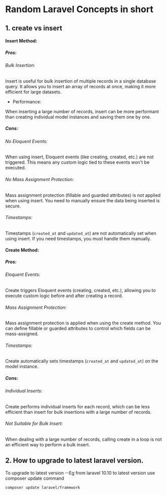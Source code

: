 # Random Laravel Concepts in short

## 1. create vs insert

#### Insert Method: 

##### Pros:

###### Bulk Insertion:

Insert is useful for bulk insertion of multiple records in a single database query.
It allows you to insert an array of records at once, making it more efficient for large datasets.

- Performance:

When inserting a large number of records, insert can be more performant than creating individual model instances and saving them one by one.


##### Cons:

###### No Eloquent Events:

When using insert, Eloquent events (like creating, created, etc.) are not triggered. This means any custom logic tied to these events won't be executed.

###### No Mass Assignment Protection:

Mass assignment protection (fillable and guarded attributes) is not applied when using insert. You need to manually ensure the data being inserted is secure.

###### Timestamps:

Timestamps (```created_at``` and ```updated_at```) are not automatically set when using insert. If you need timestamps, you must handle them manually.

#### Create Method: 

##### Pros:

###### Eloquent Events:

Create triggers Eloquent events (creating, created, etc.), allowing you to execute custom logic before and after creating a record.

###### Mass Assignment Protection:

Mass assignment protection is applied when using the create method. You can define fillable or guarded attributes to control which fields can be mass-assigned.

###### Timestamps:

Create automatically sets timestamps (```created_at``` and ```updated_at```) on the model instance.



##### Cons:

###### Individual Inserts:

Create performs individual inserts for each record, which can be less efficient than insert for bulk insertions with a large number of records.


###### Not Suitable for Bulk Insert:

When dealing with a large number of records, calling create in a loop is not an efficient way to perform a bulk insert.


## 2. How to upgrade to latest laravel version.
To upgrade to latest version --Eg from laravel 10.10 to latest version use composer update command

```
composer update laravel/framework
```
